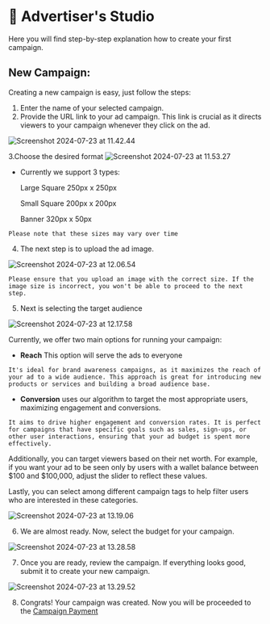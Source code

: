 # 📢 Advertiser's Studio

Here you will find step-by-step explanation how to create your first campaign.

## New Campaign: 
Creating a new campaign is easy, just follow the steps:

1. Enter the name of your selected campaign.
2. Provide the URL link to your ad campaign. This link is crucial as it directs viewers to your campaign whenever they click on the ad.

![Screenshot 2024-07-23 at 11.42.44](https://hackmd.io/_uploads/HyGFilpOA.png)

3.Choose the desired format
![Screenshot 2024-07-23 at 11.53.27](https://hackmd.io/_uploads/rJ726e6dR.png)

- Currently we support 3 types:
  
  Large Square 250px x 250px 
  
  Small Square 200px x 200px
  
  Banner 320px x 50px

  
```admonish note
Please note that these sizes may vary over time
```

4. The next step is to upload the ad image.

![Screenshot 2024-07-23 at 12.06.54](https://hackmd.io/_uploads/Byje-b6d0.png)

```admonish note
Please ensure that you upload an image with the correct size. If the image size is incorrect, you won't be able to proceed to the next step.
```


5. Next is selecting the target audience

![Screenshot 2024-07-23 at 12.17.58](https://hackmd.io/_uploads/S1hDQWadR.png)

Currently, we offer two main options for running your campaign:

* **Reach** This option will serve the ads to everyone
```admonish example
It's ideal for brand awareness campaigns, as it maximizes the reach of your ad to a wide audience. This approach is great for introducing new products or services and building a broad audience base.
```

* **Conversion**  uses our algorithm to target the most appropriate users, maximizing engagement and conversions.
```admonish example
It aims to drive higher engagement and conversion rates. It is perfect for campaigns that have specific goals such as sales, sign-ups, or other user interactions, ensuring that your ad budget is spent more effectively.
```
Additionally, you can target viewers based on their net worth. For example, if you want your ad to be seen only by users with a wallet balance between $100 and $100,000, adjust the slider to reflect these values.

Lastly, you can select among different campaign tags to help filter users who are interested in these categories.

![Screenshot 2024-07-23 at 13.19.06](https://hackmd.io/_uploads/H1d6bGpOR.png)

6. We are almost ready. Now, select the budget for your campaign.

![Screenshot 2024-07-23 at 13.28.58](https://hackmd.io/_uploads/rk-MVza_C.png)

7. Once you are ready, review the campaign. If everything looks good, submit it to create your new campaign.

![Screenshot 2024-07-23 at 13.29.52](https://hackmd.io/_uploads/S1ZOEMad0.png)

8. Congrats! Your campaign was created. Now you will be proceeded to the [Campaign Payment](./Campayment.md)
